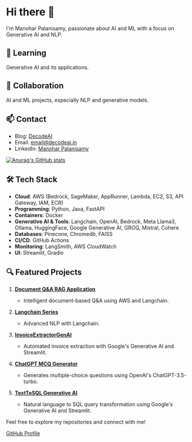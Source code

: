# Hi there 👋

I'm Manohar Palanisamy, passionate about AI and ML with a focus on Generative AI and NLP.

## 🌱 Learning
Generative AI and its applications.

## 🔗 Collaboration
AI and ML projects, especially NLP and generative models.

## 📫 Contact
- Blog: [DecodeAI](https://decodeai.in)
- Email: [email@decodeai.in](mailto:email@decodeai.in)
- LinkedIn: [Manohar Palanisamy](https://www.linkedin.com/in/manoharpalanisamy)

[![Anurag's GitHub stats](https://github-readme-stats.vercel.app/api?username=anuraghazra)](https://github.com/manoharpalanisamy/github-readme-stats)


## 🛠️ Tech Stack
- **Cloud**: AWS (Bedrock, SageMaker, AppRunner, Lambda, EC2, S3, API Gateway, IAM, ECR)
- **Programming**: Python, Java, FastAPI
- **Containers**: Docker
- **Generative AI & Tools**: Langchain, OpenAI, Bedrock, Meta Llama3, Ollama, HuggingFace, Google Generative AI, GROQ, Mistral, Cohere
- **Databases**: Pinecone, Chromedb, FAISS
- **CI/CD**: GitHub Actions
- **Monitoring**: LangSmith, AWS CloudWatch
- **UI**: Streamlit, Gradio

## 🔍 Featured Projects
1. **[Document Q&A RAG Application](https://github.com/manoharpalanisamy/Build-and-deploy-RAG-in-AWS-lambda-ECR-docker-langchain-Huggingface-)**
   - Intelligent document-based Q&A using AWS and Langchain.

2. **[Langchain Series](https://github.com/manoharpalanisamy/Updated-Langchain-Series)**
   - Advanced NLP with Langchain.

3. **[InvoiceExtractorGenAI](https://github.com/manoharpalanisamy/InvoiceExtractorGenAI)**
   - Automated invoice extraction with Google's Generative AI and Streamlit.

4. **[ChatGPT MCQ Generator](https://github.com/manoharpalanisamy/ChatGPT-MCQ-Generator)**
   - Generates multiple-choice questions using OpenAI's ChatGPT-3.5-turbo.

5. **[TextToSQL Generative AI](https://github.com/manoharpalanisamy/TextToSQLGenerativeAI)**
   - Natural language to SQL query transformation using Google's Generative AI and Streamlit.

Feel free to explore my repositories and connect with me!

[GitHub Profile](https://github.com/manoharpalanisamy/)
